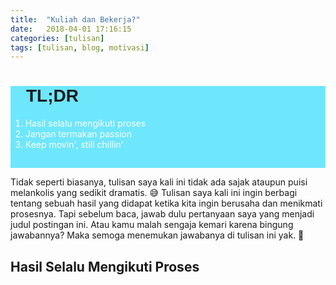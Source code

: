 ```yaml
---
title:  "Kuliah dan Bekerja?"
date:   2018-04-01 17:16:15
categories: [tulisan]
tags: [tulisan, blog, motivasi]
---
```


<div style="background-color: #6ee6fc;padding-bottom:15px">
    <h1 style="font-family: sans-serif;margin-left: 25px"><strong>TL;DR</strong></h1>
    <ol style="color:#ffffff">
        <li>Hasil selalu mengikuti proses</li>
        <li>Jangan termakan passion</li>
        <li>Keep movin', still chillin'</li>
    </ol>
</div>

Tidak seperti biasanya, tulisan saya kali ini tidak ada sajak ataupun puisi melankolis yang sedikit dramatis. :sweat_smile:
Tulisan saya kali ini ingin berbagi tentang sebuah hasil yang didapat ketika kita ingin berusaha dan menikmati prosesnya. Tapi sebelum baca, jawab dulu pertanyaan saya yang menjadi judul postingan ini. Atau kamu malah sengaja kemari karena bingung jawabannya? Maka semoga menemukan jawabanya di tulisan ini yak. :slightly_smiling_face:

## Hasil Selalu Mengikuti Proses
